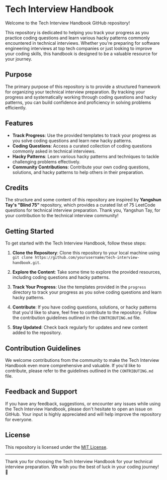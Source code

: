 # Tech Interview Handbook

Welcome to the Tech Interview Handbook GitHub repository!

This repository is dedicated to helping you track your progress as you practice coding questions and learn various hacky patterns commonly encountered in technical interviews. Whether you're preparing for software engineering interviews at top tech companies or just looking to improve your coding skills, this handbook is designed to be a valuable resource for your journey.

## Purpose

The primary purpose of this repository is to provide a structured framework for organizing your technical interview preparation. By tracking your progress and systematically working through coding questions and hacky patterns, you can build confidence and proficiency in solving problems efficiently.

## Features

- **Track Progress**: Use the provided templates to track your progress as you solve coding questions and learn new hacky patterns.
- **Coding Questions**: Access a curated collection of coding questions commonly asked in technical interviews.
- **Hacky Patterns**: Learn various hacky patterns and techniques to tackle challenging problems effectively.
- **Community Contributions**: Contribute your own coding questions, solutions, and hacky patterns to help others in their preparation.

## Credits

The structure and some content of this repository are inspired by <b> Yangshun Tay's "Blind 75" </b> repository, which provides a curated list of 75 LeetCode questions for technical interview preparation. Thank you, Yangshun Tay, for your contribution to the technical interview community!

## Getting Started

To get started with the Tech Interview Handbook, follow these steps:

1. **Clone the Repository**: Clone this repository to your local machine using `git clone https://github.com/yourusername/tech-interview-handbook.git`.

2. **Explore the Content**: Take some time to explore the provided resources, including coding questions and hacky patterns.

3. **Track Your Progress**: Use the templates provided in the `progress` directory to track your progress as you solve coding questions and learn hacky patterns.

4. **Contribute**: If you have coding questions, solutions, or hacky patterns that you'd like to share, feel free to contribute to the repository. Follow the contribution guidelines outlined in the `CONTRIBUTING.md` file.

5. **Stay Updated**: Check back regularly for updates and new content added to the repository.

## Contribution Guidelines

We welcome contributions from the community to make the Tech Interview Handbook even more comprehensive and valuable. If you'd like to contribute, please refer to the guidelines outlined in the `CONTRIBUTING.md` file.

## Feedback and Support

If you have any feedback, suggestions, or encounter any issues while using the Tech Interview Handbook, please don't hesitate to open an issue on GitHub. Your input is highly appreciated and will help improve the repository for everyone.

## License

This repository is licensed under the [MIT License](LICENSE).

---

Thank you for choosing the Tech Interview Handbook for your technical interview preparation. We wish you the best of luck in your coding journey! 🚀
